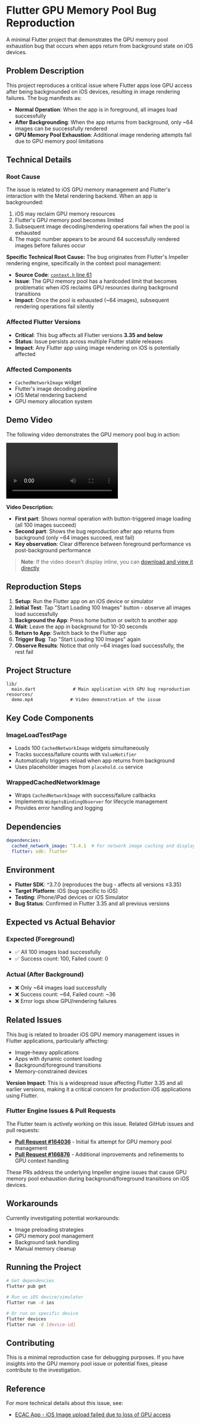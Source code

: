 # Flutter GPU Memory Pool Bug Reproduction

A minimal Flutter project that demonstrates the GPU memory pool exhaustion bug that occurs when apps return from background state on iOS devices.

## Problem Description

This project reproduces a critical issue where Flutter apps lose GPU access after being backgrounded on iOS devices, resulting in image rendering failures. The bug manifests as:

- **Normal Operation**: When the app is in foreground, all images load successfully
- **After Backgrounding**: When the app returns from background, only ~64 images can be successfully rendered
- **GPU Memory Pool Exhaustion**: Additional image rendering attempts fail due to GPU memory pool limitations

## Technical Details

### Root Cause

The issue is related to iOS GPU memory management and Flutter's interaction with the Metal rendering backend. When an app is backgrounded:

1. iOS may reclaim GPU memory resources
2. Flutter's GPU memory pool becomes limited
3. Subsequent image decoding/rendering operations fail when the pool is exhausted
4. The magic number appears to be around 64 successfully rendered images before failures occur

**Specific Technical Root Cause:**
The bug originates from Flutter's Impeller rendering engine, specifically in the context pool management:

- **Source Code**: [`context.h` line 61](https://github.com/flutter/flutter/blob/3.32.8/engine/src/flutter/impeller/renderer/context.h#L61)
- **Issue**: The GPU memory pool has a hardcoded limit that becomes problematic when iOS reclaims GPU resources during background transitions
- **Impact**: Once the pool is exhausted (~64 images), subsequent rendering operations fail silently

### Affected Flutter Versions

- **Critical**: This bug affects all Flutter versions **3.35 and below**
- **Status**: Issue persists across multiple Flutter stable releases
- **Impact**: Any Flutter app using image rendering on iOS is potentially affected

### Affected Components

- `CachedNetworkImage` widget
- Flutter's image decoding pipeline
- iOS Metal rendering backend
- GPU memory allocation system

## Demo Video

The following video demonstrates the GPU memory pool bug in action:

![Demo Video](./resources/demo.mp4)

**Video Description:**

- **First part**: Shows normal operation with button-triggered image loading (all 100 images succeed)
- **Second part**: Shows the bug reproduction after app returns from background (only ~64 images succeed, rest fail)
- **Key observation**: Clear difference between foreground performance vs post-background performance

> **Note**: If the video doesn't display inline, you can [download and view it directly](./resources/demo.mp4)

## Reproduction Steps

1. **Setup**: Run the Flutter app on an iOS device or simulator
2. **Initial Test**: Tap "Start Loading 100 Images" button - observe all images load successfully
3. **Background the App**: Press home button or switch to another app
4. **Wait**: Leave the app in background for 10-30 seconds
5. **Return to App**: Switch back to the Flutter app
6. **Trigger Bug**: Tap "Start Loading 100 Images" again
7. **Observe Results**: Notice that only ~64 images load successfully, the rest fail

## Project Structure

```
lib/
  main.dart              # Main application with GPU bug reproduction
resources/
  demo.mp4              # Video demonstration of the issue
```

## Key Code Components

### ImageLoadTestPage

- Loads 100 `CachedNetworkImage` widgets simultaneously
- Tracks success/failure counts with `ValueNotifier`
- Automatically triggers reload when app returns from background
- Uses placeholder images from `placehold.co` service

### WrappedCachedNetworkImage

- Wraps `CachedNetworkImage` with success/failure callbacks
- Implements `WidgetsBindingObserver` for lifecycle management
- Provides error handling and logging

## Dependencies

```yaml
dependencies:
  cached_network_image: ^3.4.1  # For network image caching and display
  flutter: sdk: flutter
```

## Environment

- **Flutter SDK**: ^3.7.0 (reproduces the bug - affects all versions ≤3.35)
- **Target Platform**: iOS (bug specific to iOS)
- **Testing**: iPhone/iPad devices or iOS Simulator
- **Bug Status**: Confirmed in Flutter 3.35 and all previous versions

## Expected vs Actual Behavior

### Expected (Foreground)

- ✅ All 100 images load successfully
- ✅ Success count: 100, Failed count: 0

### Actual (After Background)

- ❌ Only ~64 images load successfully
- ❌ Success count: ~64, Failed count: ~36
- ❌ Error logs show GPU/rendering failures

## Related Issues

This bug is related to broader iOS GPU memory management issues in Flutter applications, particularly affecting:

- Image-heavy applications
- Apps with dynamic content loading
- Background/foreground transitions
- Memory-constrained devices

**Version Impact**: This is a widespread issue affecting Flutter 3.35 and all earlier versions, making it a critical concern for production iOS applications using Flutter.

### Flutter Engine Issues & Pull Requests

The Flutter team is actively working on this issue. Related GitHub issues and pull requests:

- **[Pull Request #164036](https://github.com/flutter/flutter/pull/164036)** - Initial fix attempt for GPU memory pool management
- **[Pull Request #166876](https://github.com/flutter/flutter/pull/166876)** - Additional improvements and refinements to GPU context handling

These PRs address the underlying Impeller engine issues that cause GPU memory pool exhaustion during background/foreground transitions on iOS devices.

## Workarounds

Currently investigating potential workarounds:

- Image preloading strategies
- GPU memory pool management
- Background task handling
- Manual memory cleanup

## Running the Project

```bash
# Get dependencies
flutter pub get

# Run on iOS device/simulator
flutter run -d ios

# Or run on specific device
flutter devices
flutter run -d [device-id]
```

## Contributing

This is a minimal reproduction case for debugging purposes. If you have insights into the GPU memory pool issue or potential fixes, please contribute to the investigation.

## Reference

For more technical details about this issue, see:

- [ECAC App - iOS Image upload failed due to loss of GPU access](https://wiki.workers-hub.com/display/TEC/ECAC+App+-+iOS+Image+upload+failed+due+to+loss+of+GPU+access)
